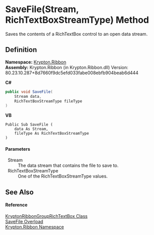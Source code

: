 # SaveFile(Stream, RichTextBoxStreamType) Method


Saves the contents of a RichTextBox control to an open data stream.



## Definition
**Namespace:** <a href="1e9bc734-cff9-e9b8-f013-94cdac669794.md">Krypton.Ribbon</a>  
**Assembly:** Krypton.Ribbon (in Krypton.Ribbon.dll) Version: 80.23.10.287+8d7660f9dc5efd033fabe008ebfb904beab6d444

**C#**
``` C#
public void SaveFile(
	Stream data,
	RichTextBoxStreamType fileType
)
```
**VB**
``` VB
Public Sub SaveFile ( 
	data As Stream,
	fileType As RichTextBoxStreamType
)
```



#### Parameters
<dl><dt>  Stream</dt><dd>The data stream that contains the file to save to.</dd><dt>  RichTextBoxStreamType</dt><dd>One of the RichTextBoxStreamType values.</dd></dl>

## See Also


#### Reference
<a href="405a46a1-72b8-c818-b203-0b62cf064e57.md">KryptonRibbonGroupRichTextBox Class</a>  
<a href="86df85eb-13cc-e7f5-5341-e585268c1546.md">SaveFile Overload</a>  
<a href="1e9bc734-cff9-e9b8-f013-94cdac669794.md">Krypton.Ribbon Namespace</a>  
